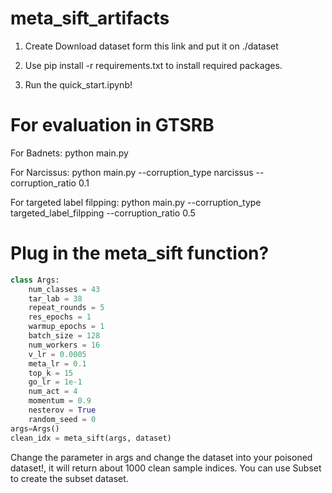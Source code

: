# meta_sift_artifacts

1. Create Download dataset form this link and put it on ./dataset

2. Use    pip install -r requirements.txt    to install required packages.

3. Run the quick_start.ipynb!


# For evaluation in GTSRB

For Badnets:
python main.py

For Narcissus:
python main.py --corruption_type narcissus --corruption_ratio 0.1

For targeted label filpping:
python main.py --corruption_type targeted_label_filpping --corruption_ratio 0.5

# Plug in the meta_sift function?
```python
class Args:
    num_classes = 43
    tar_lab = 38
    repeat_rounds = 5
    res_epochs = 1
    warmup_epochs = 1
    batch_size = 128
    num_workers = 16
    v_lr = 0.0005
    meta_lr = 0.1
    top_k = 15
    go_lr = 1e-1
    num_act = 4
    momentum = 0.9
    nesterov = True
    random_seed = 0
args=Args()
clean_idx = meta_sift(args, dataset)
```
Change the parameter in args and change the dataset into your poisoned dataset!, it will return about 1000 clean sample indices. You can use Subset to create the subset dataset.